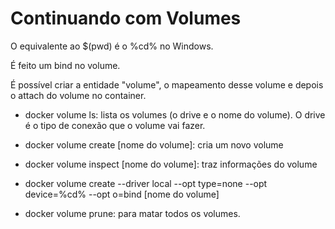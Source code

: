 # Continuando com Volumes

O equivalente ao $(pwd) é o %cd% no Windows.

É feito um bind no volume.

É possível criar a entidade "volume", o mapeamento desse volume e depois o attach do volume no container.

- docker volume ls: lista os volumes (o drive e o nome do volume). O drive é o tipo de conexão que o volume vai fazer.

- docker volume create [nome do volume]: cria um novo volume
- docker volume inspect [nome do volume]: traz informações do volume

- docker volume create --driver local --opt type=none --opt device=%cd% --opt o=bind [nome do volume]

- docker volume prune: para matar todos os volumes.